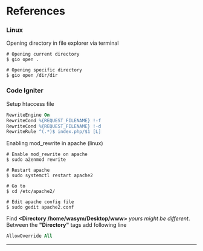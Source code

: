 # References

### Linux
Opening directory in file explorer via terminal

```Shell
# Opening current directory
$ gio open .
```

```Shell
# Opening specific directory
$ gio open /dir/dir
```



### Code Igniter

Setup htaccess file
```apache
RewriteEngine On
RewriteCond %{REQUEST_FILENAME} !-f
RewriteCond %{REQUEST_FILENAME} !-d
RewriteRule ^(.*)$ index.php/$1 [L] 
```

Enabling mod_rewrite in apache (linux)


```Shell
# Enable mod_rewrite on apache 
$ sudo a2enmod rewrite

# Restart apache
$ sudo systemctl restart apache2

# Go to
$ cd /etc/apache2/

# Edit apache config file
$ sudo gedit apache2.conf
```

Find **<Directory /home/wasym/Desktop/www>** *yours might be different*. Between the **"Directory"** tags add following line
```apache
AllowOverride All
```
___

